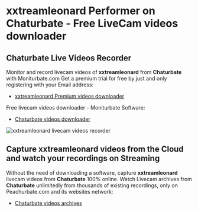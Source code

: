 # xxtreamleonard Performer on Chaturbate - Free LiveCam videos downloader

## Chaturbate Live Videos Recorder

Monitor and record livecam videos of **xxtreamleonard** from **Chaturbate** with Moniturbate.com
Get a premium trial for free by just and only registering with your Email address:
* [xxtreamleonard Premium videos downloader](https://moniturbate.com/request-demo-licence-key.html)

Free livecam videos downloader - Moniturbate Software:
* [Chaturbate videos downloader](https://moniturbate.com/moniturbate-download-software.html)

![xxtreamleonard livecam videos recorder](https://peachurnet.com/templates/moniturbate-software.png)


## Capture xxtreamleonard videos from the Cloud and watch your recordings on Streaming

Without the need of downloading a software, capture **xxtreamleonard** livecam videos from **Chaturbate** 100% online.
Watch Livecam archives from **Chaturbate** unlimitedly from thousands of existing recordings, only on Peachurbate.com and its websites network:
* [Chaturbate videos archives](https://peachurnet.com/)